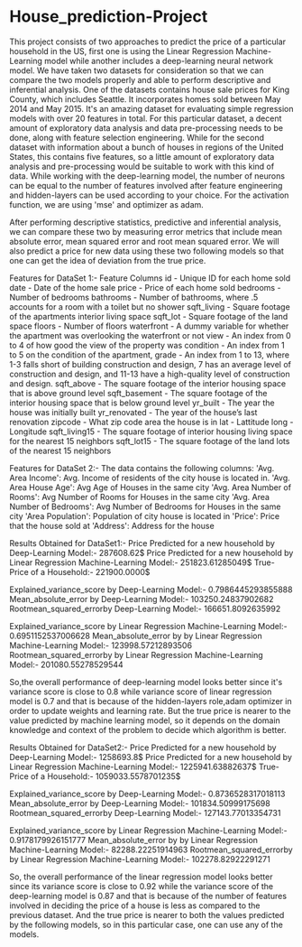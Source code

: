 # House_prediction-Project
This project consists of two approaches to predict the price of a particular household in the US, first one is using the Linear Regression Machine-Learning model while another includes a deep-learning neural network model. We have taken two datasets for consideration so that we can compare the two models properly and able to perform descriptive and inferential analysis. 
One of the datasets contains house sale prices for King County, which includes Seattle. It incorporates homes sold between May 2014 and May 2015. It's an amazing dataset for evaluating simple regression models with over 20 features in total. For this particular dataset, a decent amount of exploratory data analysis and data pre-processing needs to be done, along with feature selection engineering. While for the second dataset with information about a bunch of houses in regions of the United States, this contains five features, so a little amount of exploratory data analysis and pre-processing would be suitable to work with this kind of data. 
While working with the deep-learning model, the number of neurons can be equal to the number of features involved after feature engineering and hidden-layers can be used according to your choice. For the activation function, we are using 'mse' and optimizer as adam. 

After performing descriptive statistics, predictive and inferential analysis, we can compare these two by measuring error metrics that include mean absolute error, mean squared error and root mean squared error.  We will also predict a price for new data using these two following models so that one can get the idea of deviation from the true price.

Features for DataSet 1:-
Feature Columns
id - Unique ID for each home sold
date - Date of the home sale
price - Price of each home sold
bedrooms - Number of bedrooms
bathrooms - Number of bathrooms, where .5 accounts for a room with a toilet but no shower
sqft_living - Square footage of the apartments interior living space
sqft_lot - Square footage of the land space
floors - Number of floors
waterfront - A dummy variable for whether the apartment was overlooking the waterfront or not
view - An index from 0 to 4 of how good the view of the property was
condition - An index from 1 to 5 on the condition of the apartment,
grade - An index from 1 to 13, where 1-3 falls short of building construction and design, 7 has an average level of construction and design, and 11-13 have a high-quality level of construction and design.
sqft_above - The square footage of the interior housing space that is above ground level
sqft_basement - The square footage of the interior housing space that is below ground level
yr_built - The year the house was initially built
yr_renovated - The year of the house’s last renovation
zipcode - What zip code area the house is in
lat - Lattitude
long - Longitude
sqft_living15 - The square footage of interior housing living space for the nearest 15 neighbors
sqft_lot15 - The square footage of the land lots of the nearest 15 neighbors

Features for DataSet 2:-
The data contains the following columns:
'Avg. Area Income': Avg. Income of residents of the city house is located in.
'Avg. Area House Age': Avg Age of Houses in the same city
'Avg. Area Number of Rooms': Avg Number of Rooms for Houses in the same city
'Avg. Area Number of Bedrooms': Avg Number of Bedrooms for Houses in the same city
'Area Population': Population of city house is located in
'Price': Price that the house sold at
'Address': Address for the house


Results Obtained for DataSet1:-
Price Predicted for a new household by Deep-Learning Model:- 287608.62$
Price Predicted for a new household by Linear Regression Machine-Learning Model:- 251823.61285049$
True-Price of a Household:- 221900.0000$

Explained_variance_score by Deep-Learning Model:- 0.7986445293855888
Mean_absolute_error by Deep-Learning Model:- 103250.24837902682
Rootmean_squared_errorby Deep-Learning Model:- 166651.8092635992

Explained_variance_score by Linear Regression Machine-Learning Model:- 0.6951152537006628
Mean_absolute_error by by Linear Regression Machine-Learning Model:- 123998.57212893506
Rootmean_squared_errorby by Linear Regression Machine-Learning Model:- 201080.55278529544

So,the overall performance of deep-learning model looks better since it's variance score is close to 0.8 while variance score of linear regression model is 0.7 and that is because of the hidden-layers role,adam optimizer in order to update weights and learning rate. But the true price is nearer to the value predicted by machine learning model, so it depends on the domain knowledge and context of the problem to decide which algorithm is better.



Results Obtained for DataSet2:-
Price Predicted for a new household by Deep-Learning Model:- 1258693.8$
Price Predicted for a new household by Linear Regression Machine-Learning Model:- 1225941.63882637$
True-Price of a Household:- 1059033.5578701235$

Explained_variance_score by Deep-Learning Model:- 0.8736528317018113
Mean_absolute_error by Deep-Learning Model:- 101834.50999175698
Rootmean_squared_errorby Deep-Learning Model:- 127143.77013354731

Explained_variance_score by Linear Regression Machine-Learning Model:- 0.9178179926151777
Mean_absolute_error by by Linear Regression Machine-Learning Model:- 82288.22251914963 
Rootmean_squared_errorby by Linear Regression Machine-Learning Model:- 102278.82922291271

So, the overall performance of the linear regression model looks better since its variance score is close to 0.92 while the variance score of the deep-learning model is 0.87 and that is because of the number of features involved in deciding the price of a house is less as compared to the previous dataset. And the true price is nearer to both the values predicted by the following models, so in this particular case, one can use any of the models.
